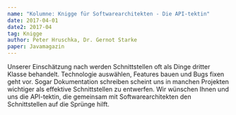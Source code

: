 ```yaml
---
name: "Kolumne: Knigge für Softwarearchitekten - Die API-tektin"
date: 2017-04-01
date2: 2017-04
tag: Knigge
author: Peter Hruschka, Dr. Gernot Starke
paper: Javamagazin
---
```

Unserer Einschätzung nach werden Schnittstellen oft als Dinge dritter Klasse behandelt.
Technologie auswählen, Features bauen und Bugs fixen geht vor. Sogar Dokumentation schreiben scheint uns in
manchen Projekten wichtiger als effektive Schnittstellen zu entwerfen.
Wir wünschen Ihnen und uns die API-tektin, die gemeinsam mit Softwarearchitekten den Schnittstellen auf die
Sprünge hilft.